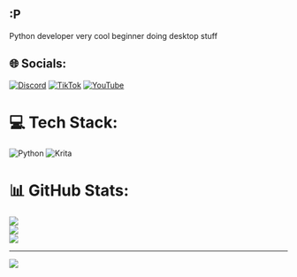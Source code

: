 ## :P
Python developer very cool beginner doing desktop stuff

## 🌐 Socials:
[![Discord](https://img.shields.io/badge/Discord-%237289DA.svg?logo=discord&logoColor=white)](https://discord.gg/@whitekx) [![TikTok](https://img.shields.io/badge/TikTok-%23000000.svg?logo=TikTok&logoColor=white)](https://tiktok.com/@whitekxxx) [![YouTube](https://img.shields.io/badge/YouTube-%23FF0000.svg?logo=YouTube&logoColor=white)](https://youtube.com/@whitekx) 

# 💻 Tech Stack:
![Python](https://img.shields.io/badge/python-3670A0?style=flat&logo=python&logoColor=ffdd54) ![Krita](https://img.shields.io/badge/Krita-203759?style=flat&logo=krita&logoColor=EEF37B)
# 📊 GitHub Stats:
![](https://github-readme-stats.vercel.app/api?username=whitekx&theme=radical&hide_border=false&include_all_commits=false&count_private=false)<br/>
![](https://nirzak-streak-stats.vercel.app/?user=whitekx&theme=radical&hide_border=false)<br/>
![](https://github-readme-stats.vercel.app/api/top-langs/?username=whitekx&theme=radical&hide_border=false&include_all_commits=false&count_private=false&layout=compact)

---
[![](https://visitcount.itsvg.in/api?id=whitekx&icon=0&color=0)](https://visitcount.itsvg.in)

<!-- Proudly created with GPRM ( https://gprm.itsvg.in ) -->

